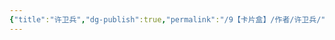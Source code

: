 ```yaml
---
{"title":"许卫兵","dg-publish":true,"permalink":"/9【卡片盒】/作者/许卫兵/","dgPassFrontmatter":true,"noteIcon":""}
---
```

